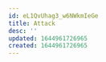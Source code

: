 ```yaml
---
id: eL1QvUhag3_w6NWkmIeGe
title: Attack
desc: ''
updated: 1644961726965
created: 1644961726965
---
```


